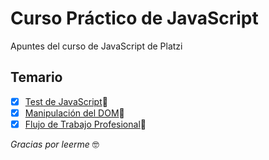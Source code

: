 # Curso Práctico de JavaScript

Apuntes del curso de JavaScript de Platzi

## Temario

- [x] [Test de JavaScript](https://github.com/brayanrodallega/curso-js-practico-platzi/tree/test-javascript)📝
- [x] [Manipulación del DOM](https://github.com/brayanrodallega/platzi-frontend-developer-1/tree/4e896806c5b1b4d4f0ca6f1c672bf489f5fbf932)🌲
- [x] [Flujo de Trabajo Profesional](https://github.com/brayanrodallega/platzi-frontend-developer-1/tree/4e896806c5b1b4d4f0ca6f1c672bf489f5fbf932)🚀

*Gracias por leerme* 🤓